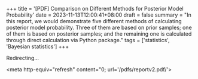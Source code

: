 +++
title = '[PDF] Comparison on Different Methods for Posterior Model Probability'
date = 2023-11-13T12:00:41+08:00
draft = false
summary = "In this report, we would demonstrate five different methods of calculating posterior model probability. Three of them are based on prior samples; one of them is based on posterior samples; and the remaining one is calculated through direct calculation via Python package."
tags = ['statistics', 'Bayesian statistics']
+++

Redirecting...

<meta http-equiv="refresh" content="0; url='/pdfs/reportv2.pdf/'>


